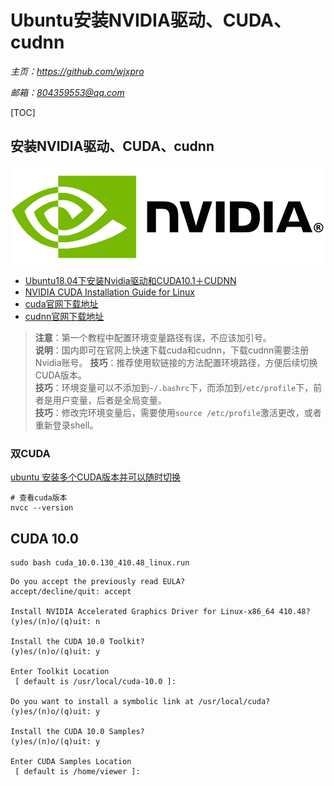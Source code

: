 # **Ubuntu安装NVIDIA驱动、CUDA、cudnn**
*主页：https://github.com/wjxpro*

*邮箱：804359553@qq.com*

[TOC]

## 安装NVIDIA驱动、CUDA、cudnn
![nvidia-logo](img/nvidia_logo_horizontal.png)

+ [Ubuntu18.04下安装Nvidia驱动和CUDA10.1＋CUDNN](https://blog.csdn.net/BigData_Mining/article/details/99670642)
+ [NVIDIA CUDA Installation Guide for Linux](https://docs.nvidia.com/cuda/cuda-installation-guide-linux/index.html#runfile-overview)
+ [cuda官网下载地址](https://developer.nvidia.com/cuda-toolkit-archive)
+ [cudnn官网下载地址](https://developer.nvidia.com/rdp/cudnn-archive)

> **注意**：第一个教程中配置环境变量路径有误，不应该加引号。  
**说明**：国内即可在官网上快速下载cuda和cudnn，下载cudnn需要注册Nvidia账号。
**技巧**：推荐使用软链接的方法配置环境路径，方便后续切换CUDA版本。  
**技巧**：环境变量可以不添加到`~/.bashrc`下，而添加到`/etc/profile`下，前者是用户变量，后者是全局变量。  
**技巧**：修改完环境变量后，需要使用`source /etc/profile`激活更改，或者重新登录shell。

### 双CUDA
[ubuntu 安装多个CUDA版本并可以随时切换](https://blog.csdn.net/yinxingtianxia/article/details/80462892)

```shell
# 查看cuda版本
nvcc --version
```

## CUDA 10.0
```shell
sudo bash cuda_10.0.130_410.48_linux.run
```

```shell
Do you accept the previously read EULA?
accept/decline/quit: accept

Install NVIDIA Accelerated Graphics Driver for Linux-x86_64 410.48?
(y)es/(n)o/(q)uit: n

Install the CUDA 10.0 Toolkit?
(y)es/(n)o/(q)uit: y

Enter Toolkit Location
 [ default is /usr/local/cuda-10.0 ]: 

Do you want to install a symbolic link at /usr/local/cuda?
(y)es/(n)o/(q)uit: y

Install the CUDA 10.0 Samples?
(y)es/(n)o/(q)uit: y

Enter CUDA Samples Location
 [ default is /home/viewer ]: 
```